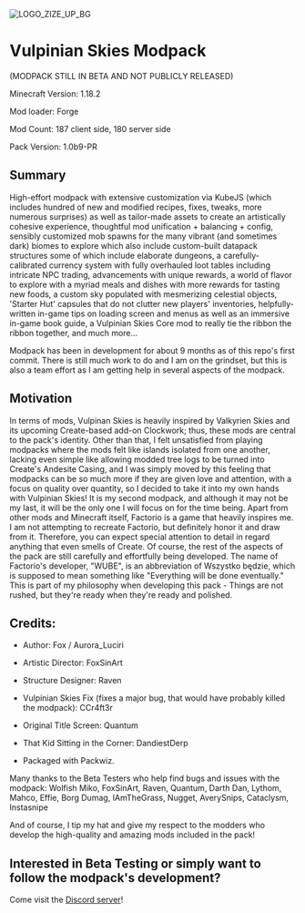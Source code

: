 
![LOGO_ZIZE_UP_BG](https://github.com/FoxyFox909/Vulpinian-Skies-Modpack/assets/110856509/179e144f-e824-4d9a-b195-569234d8687b)
# Vulpinian Skies Modpack

(MODPACK STILL IN BETA AND NOT PUBLICLY RELEASED)

Minecraft Version: 1.18.2

Mod loader: Forge

Mod Count: 187 client side, 180 server side

Pack Version: 1.0b9-PR

## Summary

High-effort modpack with extensive customization via KubeJS (which includes hundred of new and modified recipes, fixes, tweaks, more numerous surprises) as well as tailor-made assets to create an artistically cohesive experience, thoughtful mod unification + balancing + config, sensibly customized mob spawns for the many vibrant (and sometimes dark) biomes to explore which also include custom-built datapack structures some of which include elaborate dungeons, a carefully-calibrated currency system with fully overhauled loot tables including intricate NPC trading, advancements with unique rewards, a world of flavor to explore with a myriad meals and dishes with more rewards for tasting new foods, a custom sky populated with mesmerizing celestial objects, 'Starter Hut' capsules that do not clutter new players' inventories, helpfully-written in-game tips on loading screen and menus as well as an immersive in-game book guide, a Vulpinian Skies Core mod to really tie the ribbon the ribbon together, and much more...

Modpack has been in development for about 9 months as of this repo's first commit. There is still much work to do and I am on the grindset, but this is also a team effort as I am getting help in several aspects of the modpack.

## Motivation

In terms of mods, Vulpinan Skies is heavily inspired by Valkyrien Skies and its upcoming Create-based add-on Clockwork; thus, these mods are central to the pack's identity. Other than that, I felt unsatisfied from playing modpacks where the mods felt like islands isolated from one another, lacking even simple like allowing modded tree logs to be turned into Create's Andesite Casing, and I was simply moved by this feeling that modpacks can be so much more if they are given love and attention, with a focus on quality over quantity, so I decided to take it into my own hands with Vulpinian Skies! It is my second modpack, and although it may not be my last, it will be the only one I will focus on for the time being.
Apart from other mods and Minecraft itself, Factorio is a game that heavily inspires me. I am not attempting to recreate Factorio, but definitely honor it and draw from it. Therefore, you can expect special attention to detail in regard anything that even smells of Create. Of course, the rest of the aspects of the pack are still carefully and effortfully being developed. The name of Factorio's developer, "WUBE", is an abbreviation of Wszystko będzie, which is supposed to mean something like "Everything will be done eventually." This is part of my philosophy when developing this pack - Things are not rushed, but they're ready when they're ready and polished.

## Credits:

- Author: Fox / Aurora_Luciri

- Artistic Director: FoxSinArt

- Structure Designer: Raven

- Vulpinian Skies Fix (fixes a major bug, that would have probably killed the modpack): CCr4ft3r

- Original Title Screen: Quantum

- That Kid Sitting in the Corner: DandiestDerp

- Packaged with Packwiz.

Many thanks to the Beta Testers who help find bugs and issues with the modpack:
Wolfish Miko, FoxSinArt, Raven, Quantum, Darth Dan, Lythom, Mahco, Effie, Borg Dumag, IAmTheGrass, Nugget, AverySnips, Cataclysm, Instasnipe

And of course, I tip my hat and give my respect to the modders who develop the high-quality and amazing mods included in the pack!

## Interested in Beta Testing or simply want to follow the modpack's development?
Come visit the [Discord server](https://discord.gg/42AWczbc)!
